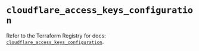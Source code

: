 # `cloudflare_access_keys_configuration`

Refer to the Terraform Registry for docs: [`cloudflare_access_keys_configuration`](https://registry.terraform.io/providers/cloudflare/cloudflare/4.40.0/docs/resources/access_keys_configuration).
